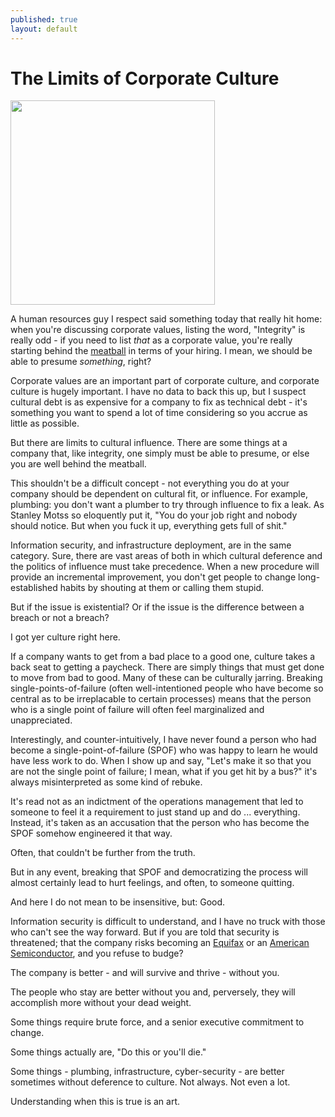 ```yaml
---
published: true
layout: default
---
```

<h1>The Limits of Corporate Culture</h1>

<p><img class="right" width="327" src="http://nselby.github.io/assets/img/plumber.png" /></p>

A human resources guy I respect said something today that really hit home: when you're discussing corporate values, listing the word, "Integrity" is really odd - if you need to list <em>that</em> as a corporate value, you're really starting behind the <a href="https://en.wikipedia.org/wiki/Optical_landing_system" target="_blank">meatball</a> in terms of your hiring. I mean, we should be able to presume <em>something</em>, right? 

Corporate values are an important part of corporate culture, and corporate culture is hugely important. I have no data to back this up, but I suspect cultural debt is as expensive for a company to fix as technical debt - it's something you want to spend a lot of time considering so you accrue as little as possible. 

But there are limits to cultural influence. There are some things at a company that, like integrity, one simply must be able to presume, or else you are well behind the meatball.

This shouldn't be a difficult concept - not everything you do at your company should be dependent on cultural fit, or influence. For example, plumbing: you don't want a plumber to try through influence to fix a leak. As Stanley Motss so eloquently put it, "You do your job right and nobody should notice. But when you fuck it up, everything gets full of shit."

Information security, and infrastructure deployment, are in the same category. Sure, there are vast areas of both in which cultural deference and the politics of influence must take precedence. When a new procedure will provide an incremental improvement, you don't get people to change long-established habits by shouting at them or calling them stupid. 

But if the issue is existential? Or if the issue is the difference between a breach or not a breach? 

I got yer culture right here. 

If a company wants to get from a bad place to a good one, culture takes a back seat to getting a paycheck. There are simply things that must get done to move from bad to good. Many of these can be culturally jarring. Breaking single-points-of-failure (often well-intentioned people who have become so central as to be irreplacable to certain processes) means that the person who is a single point of failure will often feel marginalized and unappreciated. 

Interestingly, and counter-intuitively, I have never found a person who had become a single-point-of-failure (SPOF) who was happy to learn he would have less work to do. When I show up and say, "Let's make it so that you are not the single point of failure; I mean, what if you get hit by a bus?" it's always misinterpreted as some kind of rebuke. 

It's read not as an indictment of the operations management that led to someone to feel it a requirement to just stand up and do ... everything. Instead, it's taken as an accusation that the person who has become the SPOF somehow engineered it that way. 

Often, that couldn't be further from the truth.

But in any event, breaking that SPOF and democratizing the process will almost certainly lead to hurt feelings, and often, to someone quitting. 

And here I do not mean to be insensitive, but: Good. 

Information security is difficult to understand, and I have no truck with those who can't see the way forward. But if you are told that security is threatened; that the company risks becoming an <a href="http://www.zdnet.com/article/equifax-confirms-more-americans-were-affected-by-hack-than-first-thought/" target="_blank">Equifax</a> or an <a href="https://www.cbsnews.com/news/60-minutes-great-brain-robbery-china-cyber-espionage/" target="_blank">American Semiconductor</a>, and you refuse to budge? 

The company is better - and will survive and thrive - without you.

The people who stay are better without you and, perversely, they will accomplish more without your dead weight.
 

Some things require brute force, and a senior executive commitment to change.

Some things actually are, "Do this or you'll die." 

Some things - plumbing, infrastructure, cyber-security - are better sometimes without deference to culture. Not always. Not even a lot. 

Understanding when this is true is an art.
